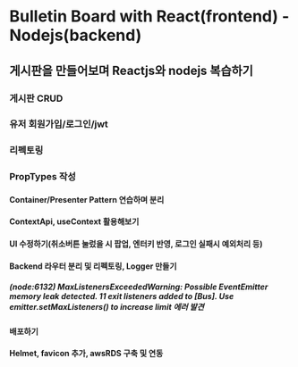 # Bulletin Board with React(frontend) - Nodejs(backend)

## 게시판을 만들어보며 Reactjs와 nodejs 복습하기

### 게시판 CRUD

### 유저 회원가입/로그인/jwt

### 리펙토링

### PropTypes 작성

#### Container/Presenter Pattern 연습하며 분리

#### ContextApi, useContext 활용해보기

#### UI 수정하기(취소버튼 눌렀을 시 팝업, 엔터키 반영, 로그인 실패시 예외처리 등)

#### Backend 라우터 분리 및 리펙토링, Logger 만들기

##### (node:6132) MaxListenersExceededWarning: Possible EventEmitter memory leak detected. 11 exit listeners added to [Bus]. Use emitter.setMaxListeners() to increase limit 에러 발견

#### 배포하기

#### Helmet, favicon 추가, awsRDS 구축 및 연동
